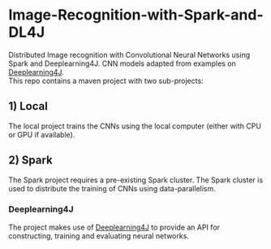 # Image-Recognition-with-Spark-and-DL4J
Distributed Image recognition with Convolutional Neural Networks using Spark and Deeplearning4J. CNN models adapted from examples on [Deeplearning4J](https://deeplearning4j.org).  
This repo contains a maven project with two sub-projects:
## 1) Local
The local project trains the CNNs using the local computer (either with CPU or GPU if available).
## 2) Spark
The Spark project requires a pre-existing Spark cluster. The Spark cluster is used to distribute the training of CNNs using data-parallelism.  
### Deeplearning4J
The project makes use of [Deeplearning4J](https://deeplearning4j.org) to provide an API for constructing, training and evaluating neural networks.
